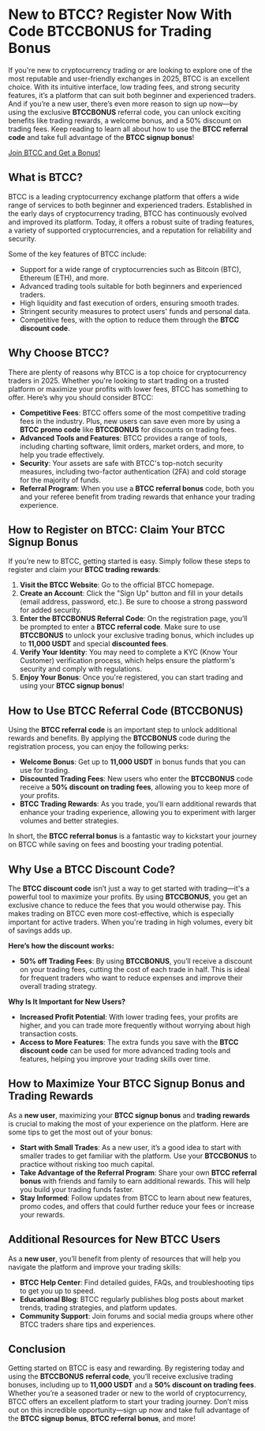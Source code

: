 <h1>New to BTCC? Register Now With Code BTCCBONUS for Trading Bonus</h1>
  <p>If you're new to cryptocurrency trading or are looking to explore one of the most reputable and user-friendly exchanges in 2025, BTCC is an excellent choice. With its intuitive interface, low trading fees, and strong security features, it’s a platform that can suit both beginner and experienced traders. And if you’re a new user, there’s even more reason to sign up now—by using the exclusive <strong>BTCCBONUS</strong> referral code, you can unlock exciting benefits like trading rewards, a welcome bonus, and a 50% discount on trading fees. Keep reading to learn all about how to use the <strong>BTCC referral code</strong> and take full advantage of the <strong>BTCC signup bonus</strong>!</p>
<a href="https://partner.btcc.com/us/c/BTCCBONUS/9303" target="_blank">Join BTCC and Get a Bonus!</a>

  <h2>What is BTCC?</h2>
  <p>BTCC is a leading cryptocurrency exchange platform that offers a wide range of services to both beginner and experienced traders. Established in the early days of cryptocurrency trading, BTCC has continuously evolved and improved its platform. Today, it offers a robust suite of trading features, a variety of supported cryptocurrencies, and a reputation for reliability and security.</p>
  <p>Some of the key features of BTCC include:</p>
  <ul>
      <li>Support for a wide range of cryptocurrencies such as Bitcoin (BTC), Ethereum (ETH), and more.</li>
        <li>Advanced trading tools suitable for both beginners and experienced traders.</li>
        <li>High liquidity and fast execution of orders, ensuring smooth trades.</li>
        <li>Stringent security measures to protect users' funds and personal data.</li>
        <li>Competitive fees, with the option to reduce them through the <strong>BTCC discount code</strong>.</li>
    </ul>

  <h2>Why Choose BTCC?</h2>
    <p>There are plenty of reasons why BTCC is a top choice for cryptocurrency traders in 2025. Whether you're looking to start trading on a trusted platform or maximize your profits with lower fees, BTCC has something to offer. Here’s why you should consider BTCC:</p>
    <ul>
        <li><strong>Competitive Fees</strong>: BTCC offers some of the most competitive trading fees in the industry. Plus, new users can save even more by using a <strong>BTCC promo code</strong> like <strong>BTCCBONUS</strong> for discounts on trading fees.</li>
        <li><strong>Advanced Tools and Features</strong>: BTCC provides a range of tools, including charting software, limit orders, market orders, and more, to help you trade effectively.</li>
        <li><strong>Security</strong>: Your assets are safe with BTCC's top-notch security measures, including two-factor authentication (2FA) and cold storage for the majority of funds.</li>
        <li><strong>Referral Program</strong>: When you use a <strong>BTCC referral bonus</strong> code, both you and your referee benefit from trading rewards that enhance your trading experience.</li>
    </ul>

  <h2>How to Register on BTCC: Claim Your BTCC Signup Bonus</h2>
    <p>If you’re new to BTCC, getting started is easy. Simply follow these steps to register and claim your <strong>BTCC trading rewards</strong>:</p>
    <ol>
        <li><strong>Visit the BTCC Website</strong>: Go to the official BTCC homepage.</li>
        <li><strong>Create an Account</strong>: Click the "Sign Up" button and fill in your details (email address, password, etc.). Be sure to choose a strong password for added security.</li>
        <li><strong>Enter the BTCCBONUS Referral Code</strong>: On the registration page, you’ll be prompted to enter a <strong>BTCC referral code</strong>. Make sure to use <strong>BTCCBONUS</strong> to unlock your exclusive trading bonus, which includes up to <strong>11,000 USDT</strong> and special <strong>discounted fees</strong>.</li>
        <li><strong>Verify Your Identity</strong>: You may need to complete a KYC (Know Your Customer) verification process, which helps ensure the platform's security and comply with regulations.</li>
        <li><strong>Enjoy Your Bonus</strong>: Once you're registered, you can start trading and using your <strong>BTCC signup bonus</strong>!</li>
    </ol>

<h2>How to Use BTCC Referral Code (BTCCBONUS)</h2>
    <p>Using the <strong>BTCC referral code</strong> is an important step to unlock additional rewards and benefits. By applying the <strong>BTCCBONUS</strong> code during the registration process, you can enjoy the following perks:</p>
    <ul>
        <li><strong>Welcome Bonus</strong>: Get up to <strong>11,000 USDT</strong> in bonus funds that you can use for trading.</li>
        <li><strong>Discounted Trading Fees</strong>: New users who enter the <strong>BTCCBONUS</strong> code receive a <strong>50% discount on trading fees</strong>, allowing you to keep more of your profits.</li>
        <li><strong>BTCC Trading Rewards</strong>: As you trade, you’ll earn additional rewards that enhance your trading experience, allowing you to experiment with larger volumes and better strategies.</li>
    </ul>
    <p>In short, the <strong>BTCC referral bonus</strong> is a fantastic way to kickstart your journey on BTCC while saving on fees and boosting your trading potential.</p>

  <h2>Why Use a BTCC Discount Code?</h2>
    <p>The <strong>BTCC discount code</strong> isn’t just a way to get started with trading—it's a powerful tool to maximize your profits. By using <strong>BTCCBONUS</strong>, you get an exclusive chance to reduce the fees that you would otherwise pay. This makes trading on BTCC even more cost-effective, which is especially important for active traders. When you're trading in high volumes, every bit of savings adds up.</p>
    <p><strong>Here’s how the discount works:</strong></p>
    <ul>
        <li><strong>50% off Trading Fees</strong>: By using <strong>BTCCBONUS</strong>, you’ll receive a discount on your trading fees, cutting the cost of each trade in half. This is ideal for frequent traders who want to reduce expenses and improve their overall trading strategy.</li>
    </ul>
    <p><strong>Why Is It Important for New Users?</strong></p>
    <ul>
        <li><strong>Increased Profit Potential</strong>: With lower trading fees, your profits are higher, and you can trade more frequently without worrying about high transaction costs.</li>
        <li><strong>Access to More Features</strong>: The extra funds you save with the <strong>BTCC discount code</strong> can be used for more advanced trading tools and features, helping you improve your trading skills over time.</li>
    </ul>
<h2>How to Maximize Your BTCC Signup Bonus and Trading Rewards</h2>
    <p>As a <strong>new user</strong>, maximizing your <strong>BTCC signup bonus</strong> and <strong>trading rewards</strong> is crucial to making the most of your experience on the platform. Here are some tips to get the most out of your bonus:</p>
    <ul>
        <li><strong>Start with Small Trades</strong>: As a new user, it’s a good idea to start with smaller trades to get familiar with the platform. Use your <strong>BTCCBONUS</strong> to practice without risking too much capital.</li>
        <li><strong>Take Advantage of the Referral Program</strong>: Share your own <strong>BTCC referral bonus</strong> with friends and family to earn additional rewards. This will help you build your trading funds faster.</li>
        <li><strong>Stay Informed</strong>: Follow updates from BTCC to learn about new features, promo codes, and offers that could further reduce your fees or increase your rewards.</li>
    </ul>
<h2>Additional Resources for New BTCC Users</h2>
    <p>As a <strong>new user</strong>, you’ll benefit from plenty of resources that will help you navigate the platform and improve your trading skills:</p>
    <ul>
  <li><strong>BTCC Help Center</strong>: Find detailed guides, FAQs, and troubleshooting tips to get you up to speed.</li>
  <li><strong>Educational Blog</strong>: BTCC regularly publishes blog posts about market trends, trading strategies, and platform updates.</li>
  <li><strong>Community Support</strong>: Join forums and social media groups where other BTCC traders share tips and experiences.</li>
</ul>
<h2>Conclusion</h2>
<p>Getting started on BTCC is easy and rewarding. By registering today and using the <strong>BTCCBONUS</strong> <strong>referral code</strong>, you’ll receive exclusive trading bonuses, including up to <strong>11,000 USDT</strong> and a <strong>50% discount on trading fees</strong>. Whether you’re a seasoned trader or new to the world of cryptocurrency, BTCC offers an excellent platform to start your trading journey. Don’t miss out on this incredible opportunity—sign up now and take full advantage of the <strong>BTCC signup bonus</strong>, <strong>BTCC referral bonus</strong>, and more!</p>

</body>
</html>
